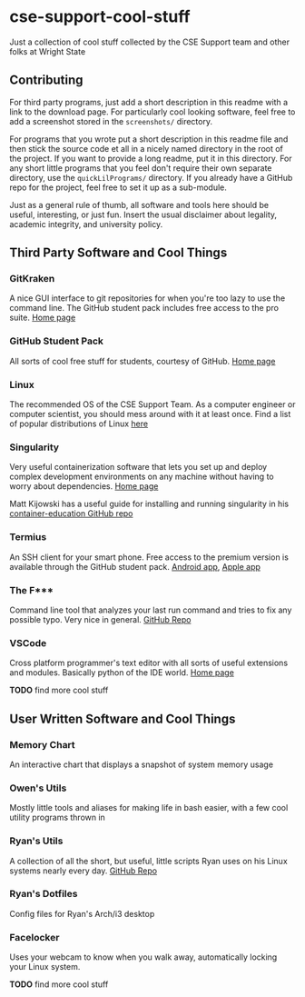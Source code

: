 # cse-support-cool-stuff
Just a collection of cool stuff collected by the CSE Support team and other folks at Wright State 

## Contributing

For third party programs, just add a short description in this readme with a link to the download page. For particularly cool looking software, feel free to add a screenshot stored in the `screenshots/` directory.

For programs that you wrote put a short description in this readme file and then stick the source code et all in a nicely named directory in the root of the project. If you want to provide a long readme, put it in this directory. For any short little programs that you feel don't require their own separate directory, use the `quickLilPrograms/` directory. If you already have a GitHub repo for the project, feel free to set it up as a sub-module.

Just as a general rule of thumb, all software and tools here should be useful, interesting, or just fun. Insert the usual disclaimer about legality, academic integrity, and university policy.



## Third Party Software and Cool Things


### GitKraken

A nice GUI interface to git repositories for when you're too lazy to use the command line. The GitHub student pack includes free access to the pro suite. [Home page](https://www.gitkraken.com/)


### GitHub Student Pack

All sorts of cool free stuff for students, courtesy of GitHub. [Home page](https://education.github.com/pack)


### Linux

The recommended OS of the CSE Support Team. As a computer engineer or computer scientist, you should mess around with it at least once.  Find a list of popular distributions of Linux [here](https://distrowatch.com/)


### Singularity

Very useful containerization software that lets you set up and deploy complex development environments on any machine without having to worry about dependencies. [Home page](https://sylabs.io/)

Matt Kijowski has a useful guide for installing and running singularity in his [container-education GitHub repo](https://github.com/mkijowski/container-education)


### Termius

An SSH client for your smart phone. Free access to the premium version is available through the GitHub student pack. [Android app](https://play.google.com/store/apps/details?id=com.server.auditor.ssh.client&hl=en), [Apple app](https://apps.apple.com/us/app/termius-ssh-shell-console-terminal/id549039908)


### The F\*\*\*

Command line tool that analyzes your last run command and tries to fix any possible typo. Very nice in general. [GitHub Repo](https://github.com/nvbn/thefuck)


### VSCode

Cross platform programmer's text editor with all sorts of useful extensions and modules. Basically python of the IDE world. [Home page](https://code.visualstudio.com/)


**TODO** find more cool stuff



## User Written Software and Cool Things


### Memory Chart

An interactive chart that displays a snapshot of system memory usage


### Owen's Utils

Mostly little tools and aliases for making life in bash easier, with a few cool utility programs thrown in


### Ryan's Utils

A collection of  all the short, but useful, little scripts Ryan uses on his Linux systems nearly every day. [GitHub Repo](https://github.com/CodingPenguin1/Utils)


### Ryan's Dotfiles

Config files for Ryan's Arch/i3 desktop

### Facelocker

Uses your webcam to know when you walk away, automatically locking your Linux system.

**TODO** find more cool stuff


